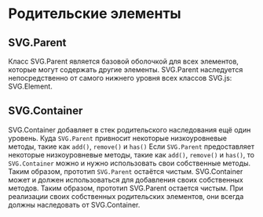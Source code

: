 # Родительские элементы

## SVG.Parent

Класс SVG.Parent является базовой оболочкой для всех элементов, которые могут содержать другие элементы. SVG.Parent наследуется непосредственно от самого нижнего уровня всех классов SVG.js: SVG.Element. 

## SVG.Container
SVG.Container добавляет в стек родительского наследования ещё один уровень. Куда `SVG.Parent` привносит некоторые низкоуровневые методы, такие как `add()`, `remove()` и `has()` 
Если `SVG.Parent` предоставляет некоторые низкоуровневые методы, такие как `add()`, `remove()` и `has()`, то `SVG.Container` можно и нужно использовать свои собственные методы. Таким образом, прототип `SVG.Parent` остаётся чистым.
 SVG.Container может и должен использоваться для добавления своих собственных методов. Таким образом, прототип SVG.Parent остается чистым. При реализации своих собственных родительских элементов, они всегда должны наследовать от SVG.Container.